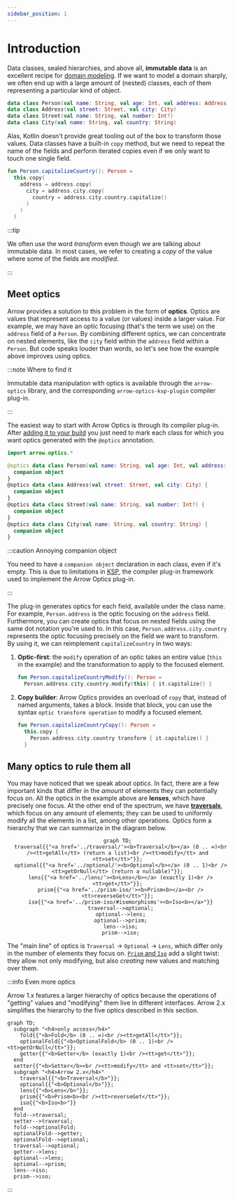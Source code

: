 ```yaml
---
sidebar_position: 1
---
```


# Introduction

<!--- TEST_NAME ImmutableIntro -->

Data classes, sealed hierarchies, and above all, **immutable data** is
an excellent recipe for [domain modeling](../../design/domain-modeling/). If we want
to model a domain sharply, we often end up with a large amount of (nested)
classes, each of them representing a particular kind of object.

```kotlin
data class Person(val name: String, val age: Int, val address: Address)
data class Address(val street: Street, val city: City)
data class Street(val name: String, val number: Int?)
data class City(val name: String, val country: String)
```

Alas, Kotlin doesn't provide great tooling out of the box to transform those
values. Data classes have a built-in `copy` method, but we need to repeat the
name of the fields and perform iterated copies even if we only want to touch
one single field.

```kotlin
fun Person.capitalizeCountry(): Person =
  this.copy(
    address = address.copy(
      city = address.city.copy(
        country = address.city.country.capitalize()
      )
    )
  )
```
<!--- KNIT example-immutable-intro-01.kt -->

:::tip

We often use the word _transform_ even though we are talking about immutable
data. In most cases, we refer to creating a _copy_ of the value where some of
the fields are _modified_.

:::

## Meet optics

Arrow provides a solution to this problem in the form of **optics**. Optics
are values that represent access to a value (or values) inside a larger
value. For example, we may have an optic focusing (that's the term we use)
on the `address` field of a `Person`. By combining different optics, we can
concentrate on nested elements, like the `city` field within the `address` field
within a `Person`. But code speaks louder than words, so let's see how the
example above improves using optics.

:::note Where to find it

Immutable data manipulation with optics is available through the `arrow-optics` library, and the corresponding `arrow-optics-ksp-plugin` compiler plug-in.

:::

The easiest way to start with Arrow Optics is through its compiler
plug-in. After [adding it to your build](../../quickstart/#additional-setup-for-plug-ins)
you just need to mark each class for which you want optics generated
with the `@optics` annotation.

```kotlin
import arrow.optics.*

@optics data class Person(val name: String, val age: Int, val address: Address) {
  companion object
}
@optics data class Address(val street: Street, val city: City) {
  companion object
}
@optics data class Street(val name: String, val number: Int?) {
  companion object
}
@optics data class City(val name: String, val country: String) {
  companion object
}
```

:::caution Annoying companion object

You need to have a `companion object` declaration in each class, even if it's empty.
This is due to limitations in [KSP](https://kotlinlang.org/docs/ksp-quickstart.html),
the compiler plug-in framework used to implement the Arrow Optics plug-in.

:::

The plug-in generates optics for each field, available under the class name.
For example, `Person.address` is the optic focusing on the `address` field.
Furthermore, you can create optics that focus on nested fields using the
same dot notation you're used to. In this case,
`Person.address.city.country` represents the optic focusing precisely on
the field we want to transform. By using it, we can reimplement `capitalizeCountry`
in two ways:

1. **Optic-first**: the `modify` operation of an optic takes an entire value
  (`this` in the example) and the transformation to apply to the focused element.

    ```kotlin
    fun Person.capitalizeCountryModify(): Person =
      Person.address.city.country.modify(this) { it.capitalize() }
    ```

2. **Copy builder**: Arrow Optics provides an overload of `copy` that, instead
   of named arguments, takes a block. Inside that block, you can use the syntax
   `optic transform operation` to modify a focused element.

    ```kotlin
    fun Person.capitalizeCountryCopy(): Person =
      this.copy {
        Person.address.city.country transform { it.capitalize() }
      }
    ```

<!--- KNIT example-immutable-intro-02.kt -->

## Many optics to rule them all

You may have noticed that we speak about optic*s*. In fact, there are a few
important kinds that differ in the *amount* of elements they
can potentially focus on. All the optics in the example above are **lenses**,
which have precisely one focus. At the other end of the spectrum, we have
[**traversals**](../traversal), which focus on any amount of elements; they can be used to 
uniformly modify all the elements in a list, among other operations.
Optics form a hierarchy that we can summarize in the diagram below.

<center>

```mermaid
graph TD;
  traversal{{"<a href='../traversal/'><b>Traversal</b></a> (0 .. ∞)<br /><tt>getAll</tt> (return a list)<br /><tt>modify</tt> and <tt>set</tt>"}};
  optional{{"<a href='../optional/'><b>Optional</b></a> (0 .. 1)<br /><tt>getOrNull</tt> (return a nullable)"}};
  lens{{"<a href='../lens/'><b>Lens</b></a> (exactly 1)<br /><tt>get</tt>"}};
  prism{{"<a href='../prism-iso/'><b>Prism<b></a><br /><tt>reverseGet</tt>"}};
  iso{{"<a href='../prism-iso/#isomorphisms'><b>Iso<b></a>"}}
  traversal-->optional;
  optional-->lens;
  optional-->prism;
  lens-->iso;
  prism-->iso;
```

</center>

The "main line" of optics is `Traversal` → `Optional` → `Lens`, which differ
only in the number of elements they focus on. [`Prism` and `Iso`](../prism-iso) add a slight 
twist: they allow not only modifying, but also _creating_ new values and
matching over them.

:::info Even more optics

Arrow 1.x features a larger hierarchy of optics because the operations of
"getting" values and "modifying" them live in different interfaces.
Arrow 2.x simplifies the hierarchy to the five optics described in this section.

```mermaid
graph TD;
  subgraph "<h4>only access</h4>"
    fold{{"<b>Fold</b> (0 .. ∞)<br /><tt>getAll</tt>"}};
    optionalFold{{"<b>OptionalFold</b> (0 .. 1)<br /><tt>getOrNull</tt>"}};
    getter{{"<b>Getter</b> (exactly 1)<br /><tt>get</tt>"}};
  end
  setter{{"<b>Setter</b><br /><tt>modify</tt> and <tt>set</tt>"}};
  subgraph "<h4>Arrow 2.x</h4>"
    traversal{{"<b>Traversal</b>"}};
    optional{{"<b>Optional</b>"}};
    lens{{"<b>Lens</b>"}};
    prism{{"<b>Prism<b><br /><tt>reverseGet</tt>"}};
    iso{{"<b>Iso<b>"}}
  end
  fold-->traversal;
  setter-->traversal;
  fold-->optionalFold;
  optionalFold-->getter;
  optionalFold-->optional;
  traversal-->optional;
  getter-->lens;
  optional-->lens;
  optional-->prism;
  lens-->iso;
  prism-->iso;
```

:::
